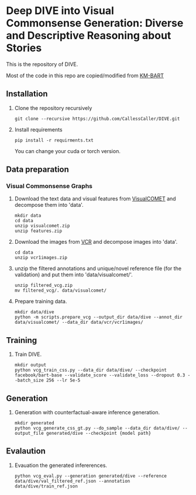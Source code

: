 # Deep DIVE into Visual Commonsense Generation: Diverse and Descriptive Reasoning about Stories
This is the repository of DIVE.

Most of the code in this repo are copied/modified from [KM-BART](https://github.com/FomalhautB/KM-BART)


## Installation
1. Clone the repository recursively
    ```
    git clone --recursive https://github.com/CallessCaller/DIVE.git
    ```
2. Install requirements
    ```
    pip install -r requirments.txt
    ```
    You can change your cuda or torch version.

## Data preparation

### Visual Commonsense Graphs
1. Download the text data and visual features from [VisualCOMET](https://visualcomet.xyz) and decompose them into 'data'.
    ```
    mkdir data
    cd data
    unzip visualcomet.zip
    unzip features.zip
    ```
2. Download the images from [VCR](https://visualcommonsense.com) and decompose images into 'data'.
    ```
    cd data
    unzip vcr1images.zip
    ```

3. unzip the filtered annotations and unique/novel reference file (for the validation) and put them into 'data/visualcomet/'.
    ```
    unzip filtered_vcg.zip
    mv filtered_vcg/. data/visualcomet/
    ```

4. Prepare training data.
    ```
    mkdir data/dive
    python -m scripts.prepare_vcg --output_dir data/dive --annot_dir data/visualcomet/ --data_dir data/vcr/vcr1images/
    ```

## Training
1. Train DIVE.
    ```
    mkdir output
    python vcg_train_css.py --data_dir data/dive/ --checkpoint facebook/bart-base --validate_score --validate_loss --dropout 0.3 --batch_size 256 --lr 5e-5
    ```

## Generation
1. Generation with counterfactual-aware inference generation.
    ```
    mkdir generated
    python vcg_generate_css_gt.py --do_sample --data_dir data/dive/ --output_file generated/dive --checkpoint {model path}
    ```

## Evalaution
1. Evauation the generated infererences.
    ```
    python vcg_eval.py --generation generated/dive --reference data/dive/val_filtered_ref.json --annotation data/dive/train_ref.json
    ```
